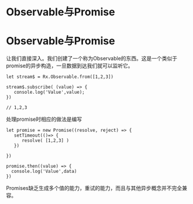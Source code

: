 # Observable与Promise

# Observable与Promise

让我们直接深入。我们创建了一个称为Observable的东西。这是一个类似于promise的异步构造，一旦数据到达我们就可以监听它。

```
let stream$ = Rx.Observable.from([1,2,3])

stream$.subscribe( (value) => {
   console.log('Value',value);
})

// 1,2,3 
```

处理promise时相应的做法是编写

```
let promise = new Promise((resolve, reject) => {
   setTimeout(()=> {
      resolve( [1,2,3] )
   })

})

promise.then((value) => {
  console.log('Value',data)
}) 
```

Promises缺乏生成多个值的能力，重试的能力，而且与其他异步概念并不完全兼容。
